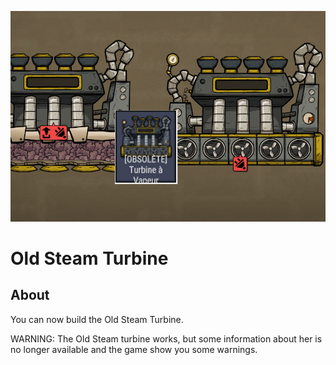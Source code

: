 ![image](screen.png)

# Old Steam Turbine

## About
You can now build the Old Steam Turbine.

WARNING: The Old Steam turbine works, but some information about her is no longer available and the game show you some warnings.
